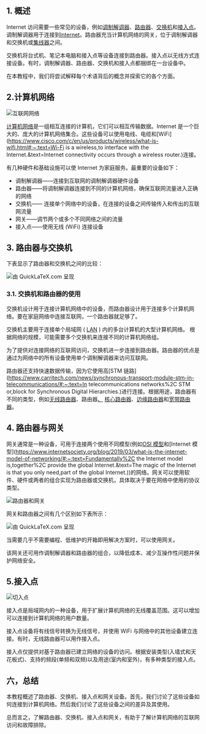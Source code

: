 ## 1. 概述

Internet 访问需要一些常见的设备，例如[调制解调器](https://www.linksys.com/us/r/what-is-ax/what-is-a-modem/)、[路由器](https://www.lifewire.com/what-is-a-router-2618162)、[交换机](https://en.wikipedia.org/wiki/Network_switch)和[接入点](https://www.linksys.com/us/r/resource-center/what-is-a-wifi-access-point/)。调制解调器用于连接到[Internet](https://whatis.techtarget.com/definition/Internet)。路由器充当计算机网络的网关，位于调制解调器和交换机或[集线器](https://en.wikipedia.org/wiki/Ethernet_hub)之间。

交换机将台式机、笔记本电脑和接入点等设备连接到路由器。接入点以无线方式连接设备。有时，调制解调器、路由器、交换机和接入点都捆绑在一台设备中。

在本教程中，我们将尝试解释每个术语背后的概念并探索它的各个方面。

## 2.计算机网络

![互联网网络](https://www.baeldung.com/wp-content/uploads/sites/4/2021/06/Internet-Network-1024x682.png)

[计算机网络](https://www.fieldengineer.com/blogs/what-is-a-computer-network)是一组相互连接的计算机，它们可以相互传输数据。Internet 是一个巨大的、庞大的计算机网络集合。这些设备可以使用电线、电缆和[WiFi](https://www.cisco.com/c/en/us/products/wireless/what-is-wifi.html#:~:text=Wi-Fi is a wireless,to interface with the Internet.&text=Internet connectivity occurs through a wireless router.)连接。

有几种硬件和基础设施可以使 Internet 为家庭服务。最重要的设备如下：

-   调制解调器——连接到互联网的调制解调器硬件设备
-   路由器——将调制解调器连接到不同的计算机网络，确保互联网流量进入正确的网络
-   交换机—— 连接单个网络中的设备，在连接的设备之间传输传入和传出的互联网流量
-   网关——调节两个或多个不同网络之间的流量
-   接入点——使用无线 (WiFi) 连接设备

## 3. 路由器与交换机

下表显示了路由器和交换机之间的比较：





![由 QuickLaTeX.com 呈现](https://www.baeldung.com/wp-content/ql-cache/quicklatex.com-81d3481d17d144c7f5cc6eac5583a8e9_l3.svg)



### 3.1. 交换机和路由器的使用

交换机设计用于连接计算机网络中的设备，而路由器设计用于连接多个计算机网络。要在家庭网络中连接互联网，一个路由器就足够了。 

交换机主要用于连接单个局域网 ( [LAN](https://www.cisco.com/c/en/us/products/switches/what-is-a-lan-local-area-network.html) ) 内的多台计算机的大型计算机网络。 根据网络的规模，可能需要多个交换机来连接不同的计算机网络组。

为了提供对连接网络的互联网访问，交换机进一步连接到路由器。路由器的优点是通过为网络中的所有设备使用单个调制解调器来访问互联网。

路由器还支持快速数据传输，因为它使用高[STM 链路](https://www.carritech.com/news/synchronous-transport-module-stm-in-telecommunications/#:~:text=In telecommunications networks%2C STM or,block for Synchronous Digital Hierarchies.)进行连接。根据用途，路由器有不同的类型，例如[无线路由器](https://www.cisco.com/c/en_ae/products/wireless/wireless-router.html)、路由器[、](https://techterms.com/definition/brouter) [核心路由器](https://www.pcmag.com/encyclopedia/term/core-router)、[边缘路由器](https://www.ui.com/edgemax/edgerouter/)和[宽带路由器](https://www.lifewire.com/what-is-a-broadband-router-816301)。

## 4. 路由器与网关

网关通常是一种设备，可用于连接两个使用不同模型(例如[OSI 模型](https://www.baeldung.com/cs/osi-model)和[Internet 模型](https://www.internetsociety.org/blog/2019/03/what-is-the-internet-model-of-networking/#:~:text=Fundamentally%2C the Internet model is,together%2C provide the global Internet.&text=The magic of the Internet is that you only need,part of the global Internet.))的网络。网关可以使用软件、硬件或两者的组合实现为路由器或交换机，具体取决于要在网络中使用的协议类型。 

![路由器和网关](https://www.baeldung.com/wp-content/uploads/sites/4/2021/06/Router-and-Gateway-1024x547.png) 

网关和路由器之间有几个区别如下表所示：





![由 QuickLaTeX.com 呈现](https://www.baeldung.com/wp-content/ql-cache/quicklatex.com-6d02c6902734511f9b1f4e7106ca05f5_l3.svg)



当需要几乎不需要编程、低维护的开箱即用解决方案时，可以使用网关。

该网关还可用作调制解调器和路由器的组合，以降低成本、减少互操作性问题并保护网络安全。 

## 5.接入点

![切入点](https://www.baeldung.com/wp-content/uploads/sites/4/2021/06/accesspoint-223x300.png)

接入点是局域网内的一种设备，用于扩展计算机网络的无线覆盖范围。这可以增加可以连接到计算机网络的用户数量。

接入点设备将有线信号转换为无线信号，并使用 WiFi 与网络中的其他设备建立连接。有时，无线路由器可以用作接入点。 

接入点仅提供对基于路由器已建立网络的设备的访问。根据安装类型(入墙式和天花板式)、支持的频段(单频和双频)以及用途(室内和室外)，有多种类型的接入点。 

## 六，总结

本教程概述了路由器、交换机、接入点和网关设备。首先，我们讨论了这些设备如何连接到计算机网络。然后我们讨论了这些设备之间的差异及其使用。

总而言之，了解路由器、交换机、接入点和网关，有助于了解计算机网络的互联网访问和故障排除。 